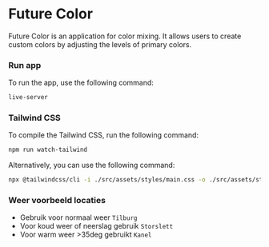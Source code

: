# Future Color

Future Color is an application for color mixing. It allows users to create custom colors by adjusting the levels of primary colors.

### Run app

To run the app, use the following command:

```bash
live-server
```

### Tailwind CSS

To compile the Tailwind CSS, run the following command:

```bash
npm run watch-tailwind
```

Alternatively, you can use the following command:

```bash
npx @tailwindcss/cli -i ./src/assets/styles/main.css -o ./src/assets/styles/output.css --watch
```

### Weer voorbeeld locaties

-   Gebruik voor normaal weer `Tilburg`
-   Voor koud weer of neerslag gebruik `Storslett`
-   Voor warm weer >35deg gebruikt `Kanel`
